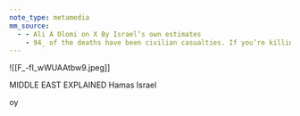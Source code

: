 ```yaml
---
note_type: metamedia
mm_source:
  - - Ali A Olomi on X By Israel’s own estimates
    - 94_ of the deaths have been civilian casualties. If you’re killing 94_ civilians you can’t claim collateral damage If you’re killing 6x more children than Hamas you can’t claim collateral.md
---
```


![[F_-fI_wWUAAtbw9.jpeg]]

MIDDLE EAST EXPLAINED
Hamas Israel

oy

